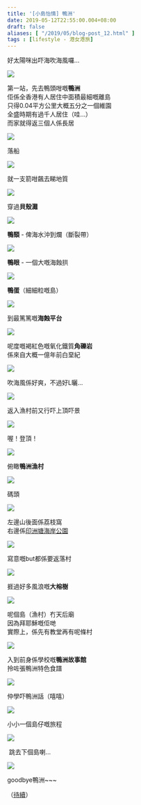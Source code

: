```yaml
---
title: '[小島怡情] 鴨洲'
date: 2019-05-12T22:55:00.004+08:00
draft: false
aliases: [ "/2019/05/blog-post_12.html" ]
tags : [lifestyle - 港女港旅]
---
```


好太陽咪出吓海吹海風囉…  

![](/images/apchau1.jpg)

第一站，先去鴨頭咁嘅**鴨洲**  
佢係全香港有人居住中面積最細嘅離島  
只得0.04平方公里大概五分之一個維園  
全盛時期有過千人居住（哇…）  
而家就得返三個人係長居  

![](/images/apchau2.jpg)

落船  

![](/images/apchau3.jpg)

就一支箭咁飆去睇地質  

![](/images/apchau4.jpg)

穿過**貝殼灘**  

![](/images/apchau5.jpg)

**鴨頸** - 俾海水沖到爛（斷裂帶）  

![](/images/apchau6.jpg)

**鴨眼** - 一個大嘅海蝕拱  

![](/images/apchau7.jpg)

**鴨蛋**（細細粒嘅島）  

![](/images/apchau8.jpg)

到最篤篤嘅**海蝕平台**  

![](/images/apchau9.jpg)

呢度嘅褐紅色嘅氧化鐵質**角礫岩**  
係來自大概一億年前白堊紀  

![](/images/apchau10.jpg)

吹海風係好爽，不過好L曬…  

![](/images/apchau11.jpg)

返入漁村前又行吓上頂吓景  

![](/images/apchau12.jpg)

喔！登頂！  

![](/images/apchau13.jpg)

俯瞰**鴨洲漁村**  

![](/images/apchau14.jpg)

碼頭  

![](/images/apchau15.jpg)

左邊山後面係荔枝窩  
右邊係[印洲塘海岸公園](https://hidie.net/doublehaven/)  

![](/images/apchau16.jpg)

寫意嘅but都係要返落村  

![](/images/apchau17.jpg)

捱過好多風浪嘅**大榕樹**  

![](/images/apchau18.jpg)

呢個島（漁村）冇天后廟  
因為拜耶穌嘅佢哋  
實際上，係先有教堂再有呢條村  

![](/images/apchau19.jpg)

入到前身係學校嘅**鴨洲故事館**  
拎咗張鴨洲特色食譜  

![](/images/apchau20.jpg)

仲學吓鴨洲話（嘻嘻）  

![](/images/apchau21.jpg)

小小一個島仔嘅旅程  

![](/images/apchau22.jpg)

 跳去下個島喇…  

![](/images/apchau23.jpg)

goodbye鴨洲~~~  
  
  
（[待續](https://hidie.net/kato/)）
